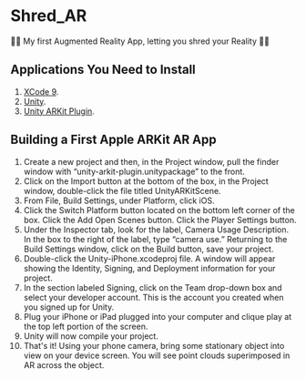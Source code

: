 # Shred_AR
🏄🏻 My first Augmented Reality App, letting you shred your Reality 🏄🏻


## Applications You Need to Install

1. [XCode 9](http://adcdownload.apple.com/Developer_Tools/Xcode_9_beta_2/Release_Notes_for_Xcode_9_beta_2.pdf).
2. [Unity](https://unity3d.com/unity/beta/unity2017.1.0b5).
3. [Unity ARKit Plugin](https://assetstore.unity.com/packages/essentials/tutorial-projects/unity-arkit-plugin-92515).

## Building a First Apple ARKit AR App

1. Create a new project and then, in the Project window, pull the finder window with “unity-arkit-plugin.unitypackage” to the front.
2. Click on the Import button at the bottom of the box, in the Project window, double-click the file titled UnityARKitScene.
3. From File, Build Settings, under Platform, click iOS.
4. Click the Switch Platform button located on the bottom left corner of the box. Click the Add Open Scenes button. Click the Player Settings button.
5. Under the Inspector tab, look for the label, Camera Usage Description. In the box to the right of the label, type “camera use.” 
Returning to the Build Settings window, click on the Build button, save your project.
6. Double-click the Unity-iPhone.xcodeproj file. A window will appear showing the Identity, Signing, and Deployment information for your project.
7. In the section labeled Signing, click on the Team drop-down box and select your developer account. This is the account you created when you signed up for Unity.
8. Plug your iPhone or iPad plugged into your computer and clique play at the top left portion of the screen.
9. Unity will now compile your project.
10. That's it! Using your phone camera, bring some stationary object into view on your device screen. You will see point clouds superimposed in AR across the object. 